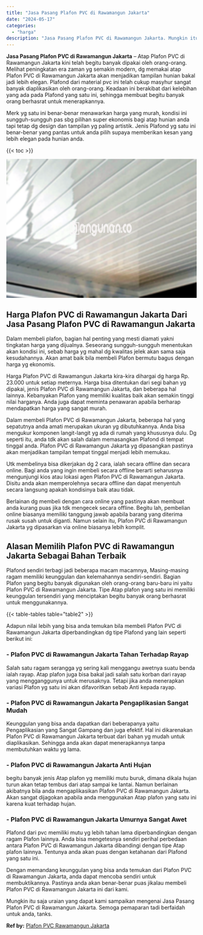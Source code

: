 ```yaml
---
title: "Jasa Pasang Plafon PVC di Rawamangun Jakarta"
date: "2024-05-17"
categories: 
  - "harga"
description: "Jasa Pasang Plafon PVC di Rawamangun Jakarta. Mungkin itu saja uraian yang dapat kami sampaikan mengenai Jasa Pasang Plafon PVC di Rawamangun Jakarta. Semoga..."
---
```


**Jasa Pasang Plafon PVC di Rawamangun Jakarta** – Atap Plafon PVC di Rawamangun Jakarta kini telah begitu banyak dipakai oleh orang-orang. Melihat peningkatan era zaman yg semakin modern, dg memakai atap Plafon PVC di Rawamangun Jakarta akan menjadikan tampilan hunian bakal jadi lebih elegan. Plafond dari material pvc ini telah cukup masyhur sangat banyak diaplikasikan oleh orang-orang. Keadaan ini berakibat dari kelebihan yang ada pada Plafond yang satu ini, sehingga membuat begitu banyak orang berhasrat untuk menerapkannya.

Merk yg satu ini benar-benar menawarkan harga yang murah, kondisi ini sungguh-sungguh pas sbg pilihan super ekonomis bagi atap hunian anda tapi tetap dg design dan tampilan yg paling artistik. Jenis Plafond yg satu ini benar-benar yang pantas untuk anda pilih supaya memberikan kesan yang lebih elegan pada hunian anda.

{{< toc >}}

![Jasa Pasang Plafon PVC di Rawamangun Jakarta](/images/flafond-pvc-murah09.png)

## Harga Plafon PVC di Rawamangun Jakarta Dari Jasa Pasang Plafon PVC di Rawamangun Jakarta

Dalam membeli plafon, bagian hal penting yang mesti diamati yakni tingkatan harga yang dijualnya. Seseorang sungguh-sungguh menentukan akan kondisi ini, sebab harga yg mahal dg kwalitas jelek akan sama saja kesudahannya. Akan amat baik bila membeli Plafon bermutu bagus dengan harga yg ekonomis.

Harga Plafon PVC di Rawamangun Jakarta kira-kira dihargai dg harga Rp. 23.000 untuk setiap meternya. Harga bisa ditentukan dari segi bahan yg dipakai, jenis Plafon PVC di Rawamangun Jakarta, dan beberapa hal lainnya. Kebanyakan Plafon yang memiliki kualitas baik akan semakin tinggi nilai harganya. Anda juga dapat meminta penawaran apabila berharap mendapatkan harga yang sangat murah.

Dalam membeli Plafon PVC di Rawamangun Jakarta, beberapa hal yang sepatutnya anda amati merupakan ukuran yg dibutuhkannya. Anda bisa mengukur komponen langit-langit yg ada di rumah yang khususnya dulu. Dg seperti itu, anda tdk akan salah dalam memasangkan Plafond di tempat tinggal anda. Plafon PVC di Rawamangun Jakarta yg dipasangkan pastinya akan menjadikan tampilan tempat tinggal menjadi lebih memukau.

Utk membelinya bisa dikerjakan dg 2 cara, ialah secara offline dan secara online. Bagi anda yang ingin membeli secara offline berarti seharusnya mengunjungi kios atau lokasi agen Plafon PVC di Rawamangun Jakarta. Disitu anda akan memperolehnya secara offline dan dapat menyentuh secara langsung apakah kondisinya baik atau tidak.

Berlainan dg membeli dengan cara online yang pastinya akan membuat anda kurang puas jika tdk mengecek secara offline. Begitu lah, pembelian online biasanya memiliki tanggung jawab apabila barang yang diterima rusak susah untuk diganti. Namun selain itu, Plafon PVC di Rawamangun Jakarta yg dipasarkan via online biasanya lebih komplit.

## Alasan Memilih Plafon PVC di Rawamangun Jakarta Sebagai Bahan Terbaik

Plafond sendiri terbagi jadi beberapa macam macamnya, Masing-masing ragam memiliki keunggulan dan kelemahannya sendiri-sendiri. Bagian Plafon yang begitu banyak digunakan oleh orang-orang baru-baru ini yaitu Plafon PVC di Rawamangun Jakarta. Tipe Atap plafon yang satu ini memiliki keunggulan tersendiri yang menciptakan begitu banyak orang berhasrat untuk menggunakannya.

{{< table-tables table="table2" >}}

Adapun nilai lebih yang bisa anda temukan bila membeli Plafon PVC di Rawamangun Jakarta diperbandingkan dg tipe Plafond yang lain seperti berikut ini:

### \- Plafon PVC di Rawamangun Jakarta Tahan Terhadap Rayap

Salah satu ragam serangga yg sering kali menggangu awetnya suatu benda ialah rayap. Atap plafon juga bisa bakal jadi salah satu korban dari rayap yang mengganggunya untuk merusaknya. Tetapi jika anda menerapkan variasi Plafon yg satu ini akan difavoritkan sebab Anti kepada rayap.

### \- Plafon PVC di Rawamangun Jakarta Pengaplikasian Sangat Mudah

Keunggulan yang bisa anda dapatkan dari beberapanya yaitu Pengaplikasian yang Sangat Gampang dan juga efektif. Hal ini dikarenakan Plafon PVC di Rawamangun Jakarta terbuat dari bahan yg mudah untuk diaplikasikan. Sehingga anda akan dapat menerapkannya tanpa membutuhkan waktu yg lama.

### \- Plafon PVC di Rawamangun Jakarta Anti Hujan

begitu banyak jenis Atap plafon yg memiliki mutu buruk, dimana dikala hujan turun akan tetap tembus dari atap sampai ke lantai. Namun berlainan akibatnya bila anda mengaplikasikan Plafon PVC di Rawamangun Jakarta. Akan sangat dijagokan apabila anda menggunakan Atap plafon yang satu ini karena kuat terhadap hujan.

### \- Plafon PVC di Rawamangun Jakarta Umurnya Sangat Awet

Plafond dari pvc memiliki mutu yg lebih tahan lama diperbandingkan dengan ragam Plafon lainnya. Anda bisa mengetesnya sendiri perihal perbedaan antara Plafon PVC di Rawamangun Jakarta dibandingi dengan tipe Atap plafon lainnya. Tentunya anda akan puas dengan ketahanan dari Plafond yang satu ini.

Dengan memandang keunggulan yang bisa anda temukan dari Plafon PVC di Rawamangun Jakarta, anda dapat mencoba sendiri untuk membuktikannya. Pastinya anda akan benar-benar puas jikalau membeli Plafon PVC di Rawamangun Jakarta ini dari kami.

Mungkin itu saja uraian yang dapat kami sampaikan mengenai Jasa Pasang Plafon PVC di Rawamangun Jakarta. Semoga pemaparan tadi berfaidah untuk anda, tanks.

**Ref by:** [Plafon PVC Rawamangun Jakarta](https://id.wikipedia.org/wiki/Plafon)
